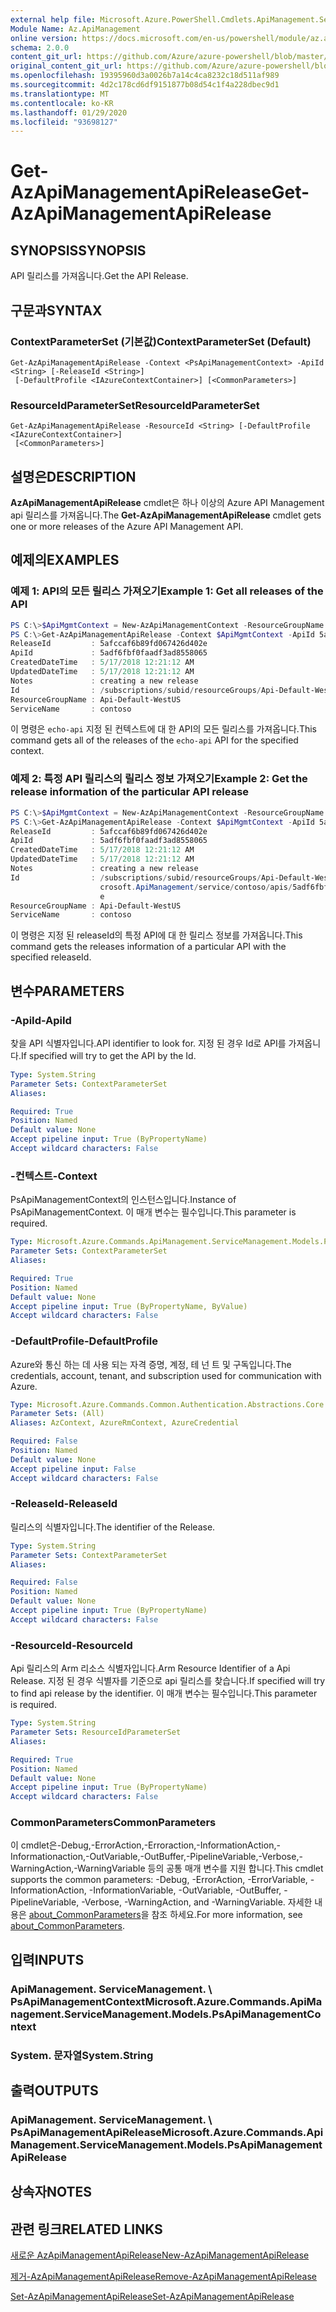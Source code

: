 ```yaml
---
external help file: Microsoft.Azure.PowerShell.Cmdlets.ApiManagement.ServiceManagement.dll-Help.xml
Module Name: Az.ApiManagement
online version: https://docs.microsoft.com/en-us/powershell/module/az.apimanagement/get-azapimanagementapirelease
schema: 2.0.0
content_git_url: https://github.com/Azure/azure-powershell/blob/master/src/ApiManagement/ApiManagement/help/Get-AzApiManagementApiRelease.md
original_content_git_url: https://github.com/Azure/azure-powershell/blob/master/src/ApiManagement/ApiManagement/help/Get-AzApiManagementApiRelease.md
ms.openlocfilehash: 19395960d3a0026b7a14c4ca8232c18d511af989
ms.sourcegitcommit: 4d2c178cd6df9151877b08d54c1f4a228dbec9d1
ms.translationtype: MT
ms.contentlocale: ko-KR
ms.lasthandoff: 01/29/2020
ms.locfileid: "93698127"
---
```

# <span data-ttu-id="bba99-101">Get-AzApiManagementApiRelease</span><span class="sxs-lookup"><span data-stu-id="bba99-101">Get-AzApiManagementApiRelease</span></span>

## <span data-ttu-id="bba99-102">SYNOPSIS</span><span class="sxs-lookup"><span data-stu-id="bba99-102">SYNOPSIS</span></span>
<span data-ttu-id="bba99-103">API 릴리스를 가져옵니다.</span><span class="sxs-lookup"><span data-stu-id="bba99-103">Get the API Release.</span></span>

## <span data-ttu-id="bba99-104">구문과</span><span class="sxs-lookup"><span data-stu-id="bba99-104">SYNTAX</span></span>

### <span data-ttu-id="bba99-105">ContextParameterSet (기본값)</span><span class="sxs-lookup"><span data-stu-id="bba99-105">ContextParameterSet (Default)</span></span>
```
Get-AzApiManagementApiRelease -Context <PsApiManagementContext> -ApiId <String> [-ReleaseId <String>]
 [-DefaultProfile <IAzureContextContainer>] [<CommonParameters>]
```

### <span data-ttu-id="bba99-106">ResourceIdParameterSet</span><span class="sxs-lookup"><span data-stu-id="bba99-106">ResourceIdParameterSet</span></span>
```
Get-AzApiManagementApiRelease -ResourceId <String> [-DefaultProfile <IAzureContextContainer>]
 [<CommonParameters>]
```

## <span data-ttu-id="bba99-107">설명은</span><span class="sxs-lookup"><span data-stu-id="bba99-107">DESCRIPTION</span></span>
<span data-ttu-id="bba99-108">**AzApiManagementApiRelease** cmdlet은 하나 이상의 Azure API Management api 릴리스를 가져옵니다.</span><span class="sxs-lookup"><span data-stu-id="bba99-108">The **Get-AzApiManagementApiRelease** cmdlet gets one or more releases of the Azure API Management API.</span></span>

## <span data-ttu-id="bba99-109">예제의</span><span class="sxs-lookup"><span data-stu-id="bba99-109">EXAMPLES</span></span>

### <span data-ttu-id="bba99-110">예제 1: API의 모든 릴리스 가져오기</span><span class="sxs-lookup"><span data-stu-id="bba99-110">Example 1: Get all releases of the API</span></span>
```powershell
PS C:\>$ApiMgmtContext = New-AzApiManagementContext -ResourceGroupName "Api-Default-WestUS" -ServiceName "contoso"
PS C:\>Get-AzApiManagementApiRelease -Context $ApiMgmtContext -ApiId 5adf6fbf0faadf3ad8558065
ReleaseId         : 5afccaf6b89fd067426d402e
ApiId             : 5adf6fbf0faadf3ad8558065
CreatedDateTime   : 5/17/2018 12:21:12 AM
UpdatedDateTime   : 5/17/2018 12:21:12 AM
Notes             : creating a new release
Id                : /subscriptions/subid/resourceGroups/Api-Default-WestUS/providers/Microsoft.ApiManagement/service/contoso/apis/5adf6fbf0faadf3ad8558065/releases/5afccaf6b89fd067426d402e
ResourceGroupName : Api-Default-WestUS
ServiceName       : contoso
```

<span data-ttu-id="bba99-111">이 명령은 `echo-api` 지정 된 컨텍스트에 대 한 API의 모든 릴리스를 가져옵니다.</span><span class="sxs-lookup"><span data-stu-id="bba99-111">This command gets all of the releases of the `echo-api` API for the specified context.</span></span>

### <span data-ttu-id="bba99-112">예제 2: 특정 API 릴리스의 릴리스 정보 가져오기</span><span class="sxs-lookup"><span data-stu-id="bba99-112">Example 2: Get the release information of the particular API release</span></span>
```powershell
PS C:\>$ApiMgmtContext = New-AzApiManagementContext -ResourceGroupName "Api-Default-WestUS" -ServiceName "contoso"
PS C:\>Get-AzApiManagementApiRelease -Context $ApiMgmtContext -ApiId 5adf6fbf0faadf3ad8558065 -ReleaseId 5afccaf6b89fd067426d402e
ReleaseId         : 5afccaf6b89fd067426d402e
ApiId             : 5adf6fbf0faadf3ad8558065
CreatedDateTime   : 5/17/2018 12:21:12 AM
UpdatedDateTime   : 5/17/2018 12:21:12 AM
Notes             : creating a new release
Id                : /subscriptions/subid/resourceGroups/Api-Default-WestUS/providers/Mi
                    crosoft.ApiManagement/service/contoso/apis/5adf6fbf0faadf3ad8558065/releases/5afccaf6b89fd067426d402
                    e
ResourceGroupName : Api-Default-WestUS
ServiceName       : contoso
```

<span data-ttu-id="bba99-113">이 명령은 지정 된 releaseId의 특정 API에 대 한 릴리스 정보를 가져옵니다.</span><span class="sxs-lookup"><span data-stu-id="bba99-113">This command gets the releases information of a particular API with the specified releaseId.</span></span>

## <span data-ttu-id="bba99-114">변수</span><span class="sxs-lookup"><span data-stu-id="bba99-114">PARAMETERS</span></span>

### <span data-ttu-id="bba99-115">-ApiId</span><span class="sxs-lookup"><span data-stu-id="bba99-115">-ApiId</span></span>
<span data-ttu-id="bba99-116">찾을 API 식별자입니다.</span><span class="sxs-lookup"><span data-stu-id="bba99-116">API identifier to look for.</span></span>
<span data-ttu-id="bba99-117">지정 된 경우 Id로 API를 가져옵니다.</span><span class="sxs-lookup"><span data-stu-id="bba99-117">If specified will try to get the API by the Id.</span></span>

```yaml
Type: System.String
Parameter Sets: ContextParameterSet
Aliases:

Required: True
Position: Named
Default value: None
Accept pipeline input: True (ByPropertyName)
Accept wildcard characters: False
```

### <span data-ttu-id="bba99-118">-컨텍스트</span><span class="sxs-lookup"><span data-stu-id="bba99-118">-Context</span></span>
<span data-ttu-id="bba99-119">PsApiManagementContext의 인스턴스입니다.</span><span class="sxs-lookup"><span data-stu-id="bba99-119">Instance of PsApiManagementContext.</span></span>
<span data-ttu-id="bba99-120">이 매개 변수는 필수입니다.</span><span class="sxs-lookup"><span data-stu-id="bba99-120">This parameter is required.</span></span>

```yaml
Type: Microsoft.Azure.Commands.ApiManagement.ServiceManagement.Models.PsApiManagementContext
Parameter Sets: ContextParameterSet
Aliases:

Required: True
Position: Named
Default value: None
Accept pipeline input: True (ByPropertyName, ByValue)
Accept wildcard characters: False
```

### <span data-ttu-id="bba99-121">-DefaultProfile</span><span class="sxs-lookup"><span data-stu-id="bba99-121">-DefaultProfile</span></span>
<span data-ttu-id="bba99-122">Azure와 통신 하는 데 사용 되는 자격 증명, 계정, 테 넌 트 및 구독입니다.</span><span class="sxs-lookup"><span data-stu-id="bba99-122">The credentials, account, tenant, and subscription used for communication with Azure.</span></span>

```yaml
Type: Microsoft.Azure.Commands.Common.Authentication.Abstractions.Core.IAzureContextContainer
Parameter Sets: (All)
Aliases: AzContext, AzureRmContext, AzureCredential

Required: False
Position: Named
Default value: None
Accept pipeline input: False
Accept wildcard characters: False
```

### <span data-ttu-id="bba99-123">-ReleaseId</span><span class="sxs-lookup"><span data-stu-id="bba99-123">-ReleaseId</span></span>
<span data-ttu-id="bba99-124">릴리스의 식별자입니다.</span><span class="sxs-lookup"><span data-stu-id="bba99-124">The identifier of the Release.</span></span>

```yaml
Type: System.String
Parameter Sets: ContextParameterSet
Aliases:

Required: False
Position: Named
Default value: None
Accept pipeline input: True (ByPropertyName)
Accept wildcard characters: False
```

### <span data-ttu-id="bba99-125">-ResourceId</span><span class="sxs-lookup"><span data-stu-id="bba99-125">-ResourceId</span></span>
<span data-ttu-id="bba99-126">Api 릴리스의 Arm 리소스 식별자입니다.</span><span class="sxs-lookup"><span data-stu-id="bba99-126">Arm Resource Identifier of a Api Release.</span></span> <span data-ttu-id="bba99-127">지정 된 경우 식별자를 기준으로 api 릴리스를 찾습니다.</span><span class="sxs-lookup"><span data-stu-id="bba99-127">If specified will try to find api release by the identifier.</span></span> <span data-ttu-id="bba99-128">이 매개 변수는 필수입니다.</span><span class="sxs-lookup"><span data-stu-id="bba99-128">This parameter is required.</span></span>

```yaml
Type: System.String
Parameter Sets: ResourceIdParameterSet
Aliases:

Required: True
Position: Named
Default value: None
Accept pipeline input: True (ByPropertyName)
Accept wildcard characters: False
```

### <span data-ttu-id="bba99-129">CommonParameters</span><span class="sxs-lookup"><span data-stu-id="bba99-129">CommonParameters</span></span>
<span data-ttu-id="bba99-130">이 cmdlet은-Debug,-ErrorAction,-Erroraction,-InformationAction,-Informationaction,-OutVariable,-OutBuffer,-PipelineVariable,-Verbose,-WarningAction,-WarningVariable 등의 공통 매개 변수를 지원 합니다.</span><span class="sxs-lookup"><span data-stu-id="bba99-130">This cmdlet supports the common parameters: -Debug, -ErrorAction, -ErrorVariable, -InformationAction, -InformationVariable, -OutVariable, -OutBuffer, -PipelineVariable, -Verbose, -WarningAction, and -WarningVariable.</span></span> <span data-ttu-id="bba99-131">자세한 내용은 [about_CommonParameters](https://go.microsoft.com/fwlink/?LinkID=113216)을 참조 하세요.</span><span class="sxs-lookup"><span data-stu-id="bba99-131">For more information, see [about_CommonParameters](https://go.microsoft.com/fwlink/?LinkID=113216).</span></span>

## <span data-ttu-id="bba99-132">입력</span><span class="sxs-lookup"><span data-stu-id="bba99-132">INPUTS</span></span>

### <span data-ttu-id="bba99-133">ApiManagement. ServiceManagement. \ PsApiManagementContext</span><span class="sxs-lookup"><span data-stu-id="bba99-133">Microsoft.Azure.Commands.ApiManagement.ServiceManagement.Models.PsApiManagementContext</span></span>

### <span data-ttu-id="bba99-134">System. 문자열</span><span class="sxs-lookup"><span data-stu-id="bba99-134">System.String</span></span>

## <span data-ttu-id="bba99-135">출력</span><span class="sxs-lookup"><span data-stu-id="bba99-135">OUTPUTS</span></span>

### <span data-ttu-id="bba99-136">ApiManagement. ServiceManagement. \ PsApiManagementApiRelease</span><span class="sxs-lookup"><span data-stu-id="bba99-136">Microsoft.Azure.Commands.ApiManagement.ServiceManagement.Models.PsApiManagementApiRelease</span></span>

## <span data-ttu-id="bba99-137">상속자</span><span class="sxs-lookup"><span data-stu-id="bba99-137">NOTES</span></span>

## <span data-ttu-id="bba99-138">관련 링크</span><span class="sxs-lookup"><span data-stu-id="bba99-138">RELATED LINKS</span></span>

[<span data-ttu-id="bba99-139">새로운 AzApiManagementApiRelease</span><span class="sxs-lookup"><span data-stu-id="bba99-139">New-AzApiManagementApiRelease</span></span>](./Get-AzApiManagementApiRelease.md)

[<span data-ttu-id="bba99-140">제거-AzApiManagementApiRelease</span><span class="sxs-lookup"><span data-stu-id="bba99-140">Remove-AzApiManagementApiRelease</span></span>](./Remove-AzApiManagementApiRelease.md)

[<span data-ttu-id="bba99-141">Set-AzApiManagementApiRelease</span><span class="sxs-lookup"><span data-stu-id="bba99-141">Set-AzApiManagementApiRelease</span></span>](./Set-AzApiManagementApiRelease.md)